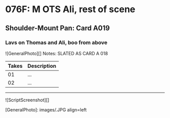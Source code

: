 # 076F: M OTS Ali, rest of scene

## Shoulder-Mount Pan: Card A019

### Lavs on Thomas and Ali, boo from above

![GeneralPhoto][]
Notes: SLATED AS CARD A 018

| Takes | Description |
|:---|:----|
| 01 | ... |
| 02 | ... |

----

![ScriptScreenshot][]


[GeneralPhoto]:  images/.JPG align=left
